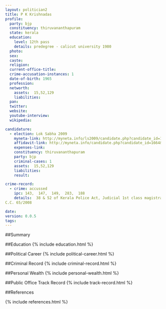 ```yaml
---
layout: politician2
title: P K Krishnadas
profile: 
  party: bjp
  constituency: thiruvananthapuram
  state: kerala
  education: 
    level: 12th pass
    details: predegree - calicut university 1980
  photo: 
  sex: 
  caste: 
  religion: 
  current-office-title: 
  crime-accusation-instances: 1
  date-of-birth: 1965
  profession: 
  networth: 
    assets:  15,52,129
    liabilities: 
  pan: 
  twitter: 
  website: 
  youtube-interview: 
  wikipedia: 

candidature: 
  - election: Lok Sabha 2009
    myneta-link: http://myneta.info/ls2009/candidate.php?candidate_id=1664
    affidavit-link: http://myneta.info/candidate.php?candidate_id=1664&scan=original
    expenses-link: 
    constituency: thiruvananthapuram 
    party: bjp
    criminal-cases: 1
    assets:  15,52,129
    liabilities: 
    result:  

crime-record: 
  - crime: accussed
    ipc: 143,  147,  149,  283,  188
    details:  38 & 52 of Kerala Police Act, Judicial 1st class magistrate court III
C.C. 65/2008  

date: 
version: 0.0.5
tags: 
---
```

##Summary


##Education
{% include education.html %}


##Political Career
{% include political-career.html %}


##Criminal Record
{% include criminal-record.html %}


##Personal Wealth
{% include personal-wealth.html %}


##Public Office Track Record
{% include track-record.html %}


##References


{% include references.html %}